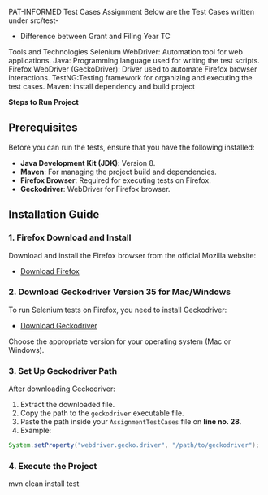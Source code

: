 PAT-INFORMED Test Cases Assignment 
Below are the Test Cases written under src/test-
- Difference between Grant and Filing Year TC

Tools and Technologies
Selenium WebDriver: Automation tool for web applications.
Java: Programming language used for writing the test scripts.
Firefox WebDriver (GeckoDriver): Driver used to automate Firefox browser interactions.
TestNG:Testing framework for organizing and executing the test cases.
Maven: install dependency and build project

**Steps to Run Project**
## Prerequisites

Before you can run the tests, ensure that you have the following installed:

- **Java Development Kit (JDK)**: Version 8.
- **Maven**: For managing the project build and dependencies.
- **Firefox Browser**: Required for executing tests on Firefox.
- **Geckodriver**: WebDriver for Firefox browser.

## Installation Guide

### 1. Firefox Download and Install

Download and install the Firefox browser from the official Mozilla website:

- [Download Firefox](https://www.mozilla.org/firefox/new/)

### 2. Download Geckodriver Version 35 for Mac/Windows

To run Selenium tests on Firefox, you need to install Geckodriver:

- [Download Geckodriver](https://github.com/mozilla/geckodriver/releases/tag/v0.35.0)

Choose the appropriate version for your operating system (Mac or Windows).

### 3. Set Up Geckodriver Path

After downloading Geckodriver:

1. Extract the downloaded file.
2. Copy the path to the `geckodriver` executable file.
3. Paste the path inside your `AssignmentTestCases` file on **line no. 28**.
4. Example:

```java
System.setProperty("webdriver.gecko.driver", "/path/to/geckodriver");
```
### 4. Execute the Project
mvn clean install test

